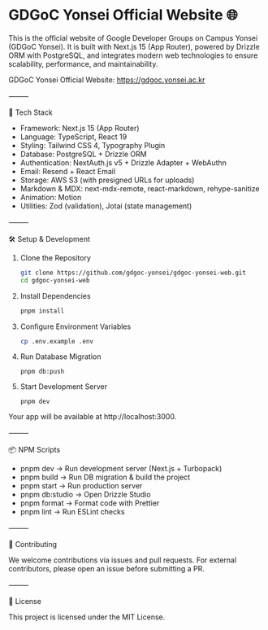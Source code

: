 # GDGoC Yonsei Official Website 🌐

This is the official website of Google Developer Groups on Campus Yonsei (GDGoC Yonsei).
It is built with Next.js 15 (App Router), powered by Drizzle ORM with PostgreSQL, and integrates modern web technologies to ensure scalability, performance, and maintainability.

GDGoC Yonsei Official Website: https://gdgoc.yonsei.ac.kr

⸻

🚀 Tech Stack
- Framework: Next.js 15 (App Router)
- Language: TypeScript, React 19
- Styling: Tailwind CSS 4, Typography Plugin
- Database: PostgreSQL + Drizzle ORM
- Authentication: NextAuth.js v5 + Drizzle Adapter + WebAuthn
- Email: Resend + React Email
- Storage: AWS S3 (with presigned URLs for uploads)
- Markdown & MDX: next-mdx-remote, react-markdown, rehype-sanitize
- Animation: Motion
- Utilities: Zod (validation), Jotai (state management)

⸻

🛠️ Setup & Development

1. Clone the Repository

    ```bash
    git clone https://github.com/gdgoc-yonsei/gdgoc-yonsei-web.git
    cd gdgoc-yonsei-web
    ```

2. Install Dependencies

    ```bash
    pnpm install
    ```

3. Configure Environment Variables
    ```bash
    cp .env.example .env
    ```

4. Run Database Migration

    ```
    pnpm db:push
    ```

5. Start Development Server

    ```
    pnpm dev
    ```

Your app will be available at http://localhost:3000.

⸻

📦 NPM Scripts
- pnpm dev → Run development server (Next.js + Turbopack)
- pnpm build → Run DB migration & build the project
- pnpm start → Run production server
- pnpm db:studio → Open Drizzle Studio
- pnpm format → Format code with Prettier
- pnpm lint → Run ESLint checks

⸻

🤝 Contributing

We welcome contributions via issues and pull requests.
For external contributors, please open an issue before submitting a PR.

⸻

📜 License

This project is licensed under the MIT License.